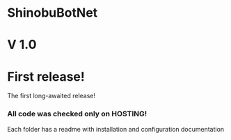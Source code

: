 # ShinobuBotNet
# V 1.0
#  First release!
The first long-awaited release!
### All code was checked only on HOSTING!
Each folder has a readme with installation and configuration documentation
